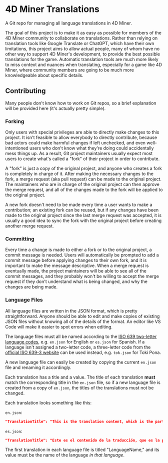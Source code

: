 # 4D Miner Translations
A Git repo for managing all language translations in 4D Miner.

The goal of this project is to make it as easy as possible for members of the 4D Miner community to collaborate on translations. Rather than relying on translation tools like Google Translate or ChatGPT, which have their own limitations, this project aims to allow actual people, many of whom have no other way to support 4D Miner's development, to provide the best possible translations for the game. Automatic translation tools are much more likely to miss context and nuances when translating, especially for a game like 4D Miner, where community members are going to be much more knowledgeable about specific details.

## Contributing
Many people don't know how to work on Git repos, so a brief explanation will be provided here (it's actually pretty simple).

### Forking
Only users with special privileges are able to directly make changes to this project. It isn't feasible to allow everybody to directly contribute, because bad actors could make harmful changes if left unchecked, and even well-intentioned users who don't know what they're doing could accidentally mess things up. As a result, Git project maintainers usually expect most users to create what's called a "fork" of their project in order to contribute.

A "fork" is just a copy of the original project, and anyone who creates a fork is completely in charge of it. After making the necessary changes to the fork, a merge request (aka pull request) can be made to the original project. The maintainers who are in charge of the original project can then approve the merge request, and all of the changes made to the fork will be applied to the original project.

A new fork doesn't need to be made every time a user wants to make a contribution; an existing fork can be reused, but if any changes have been made to the original project since the last merge request was accepted, it is usually a good idea to sync the fork with the original project before creating another merge request.

### Committing
Every time a change is made to either a fork or to the original project, a commit message is needed. Users will automatically be prompted to add a commit message before applying changes to their own fork, and it is important to make the message descriptive. When a merge request is eventually made, the project maintainers will be able to see all of the commit messages, and they probably won't be willing to accept the merge request if they don't understand what is being changed, and why the changes are being made.

### Language Files
All language files are written in the JSON format, which is pretty straightforward. Anyone should be able to edit and make copies of existing JSON files without knowing all of the details of the format. An editor like VS Code will make it easier to spot errors when editing.

The language files must all be named according to the [ISO 639 two-letter language codes](https://en.wikipedia.org/wiki/List_of_ISO_639_language_codes), e.g. `en.json` for English or `es.json` for Spanish. If a language isn't assigned a two-letter code, a three-letter code from the [official ISO 639-3 website](https://iso639-3.sil.org/code_tables/639/data) can be used instead, e.g. `tok.json` for Toki Pona.

A new language file can easily be created by copying the current `en.json` file and renaming it accordingly.

Each translation has a title and a value. The title of each translation **must** match the corresponding title in the `en.json` file, so if a new language file is created from a copy of `en.json`, the titles of the translations must not be changed.

Each translation looks something like this:

`en.json`:
```json
"TranslationTitle": "This is the translation content, which is the part that can be modified."
```

`es.json`:
```json
"TranslationTitle": "Este es el contenido de la traducción, que es la parte que se puede modificar."
```

The first translation in each language file is titled "LanguageName," and its value must be the name of the language _in that language_.
